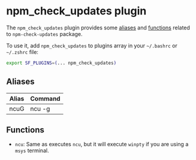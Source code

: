 # npm_check_updates plugin

The `npm_check_updates` plugin provides some [aliases](#aliases) and [functions](#functions) related to `npm-check-updates` package.

To use it, add `npm_check_updates` to plugins array in your `~/.bashrc` or `~/.zshrc` file:

```sh
export SF_PLUGINS=(... npm_check_updates)
```

## Aliases

| Alias | Command |
| ----- | ------- |
| ncuG  | ncu -g  |

## Functions

- `ncu`: Same as executes `ncu`, but it will execute `winpty` if you are using a `msys` terminal.
